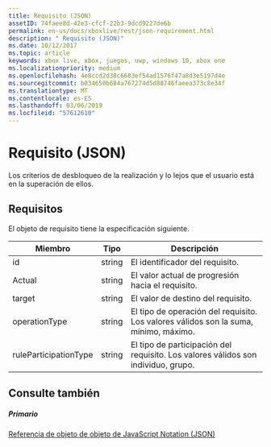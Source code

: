 ```yaml
---
title: Requisito (JSON)
assetID: 74faee8d-42e3-cfcf-22b3-9dcd9227de6b
permalink: en-us/docs/xboxlive/rest/json-requirement.html
description: " Requisito (JSON)"
ms.date: 10/12/2017
ms.topic: article
keywords: xbox live, xbox, juegos, uwp, windows 10, xbox one
ms.localizationpriority: medium
ms.openlocfilehash: 4e8ccd2d38c6683ef54ad1576f47a8d3e5197d4e
ms.sourcegitcommit: b034650b684a767274d5d88746faeea373c8e34f
ms.translationtype: MT
ms.contentlocale: es-ES
ms.lasthandoff: 03/06/2019
ms.locfileid: "57612610"
---
```

# <a name="requirement-json"></a>Requisito (JSON)
Los criterios de desbloqueo de la realización y lo lejos que el usuario está en la superación de ellos. 
<a id="ID4EN"></a>

 
## <a name="requirement"></a>Requisitos
 
El objeto de requisito tiene la especificación siguiente.
 
| Miembro| Tipo| Descripción| 
| --- | --- | --- | 
| id| string| El identificador del requisito.| 
| Actual| string| El valor actual de progresión hacia el requisito.| 
| target| string| El valor de destino del requisito.| 
| operationType| string| El tipo de operación del requisito. Los valores válidos son la suma, mínimo, máximo.| 
| ruleParticipationType| string| El tipo de participación del requisito. Los valores válidos son individuo, grupo.| 
  
<a id="ID4ETC"></a>

 
## <a name="see-also"></a>Consulte también
 
<a id="ID4EVC"></a>

 
##### <a name="parent"></a>Primario 

[Referencia de objeto de objeto de JavaScript Notation (JSON)](atoc-xboxlivews-reference-json.md)

   